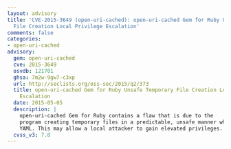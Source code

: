 ```yaml
---
layout: advisory
title: 'CVE-2015-3649 (open-uri-cached): open-uri-cached Gem for Ruby Unsafe Temporary
  File Creation Local Privilege Escalation'
comments: false
categories:
- open-uri-cached
advisory:
  gem: open-uri-cached
  cve: 2015-3649
  osvdb: 121701
  ghsa: 7m2w-9gw7-c3xp
  url: http://seclists.org/oss-sec/2015/q2/373
  title: open-uri-cached Gem for Ruby Unsafe Temporary File Creation Local Privilege
    Escalation
  date: 2015-05-05
  description: |
    open-uri-cached Gem for Ruby contains a flaw that is due to the
    program creating temporary files in a predictable, unsafe manner when using
    YAML. This may allow a local attacker to gain elevated privileges.
  cvss_v3: 7.8
---
```

